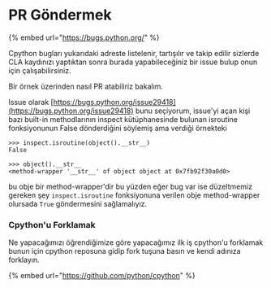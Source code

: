 # PR Göndermek

{% embed url="https://bugs.python.org/" %}

Cpython bugları yukarıdaki adreste listelenir, tartışılır ve takip edilir sizlerde CLA kaydınızı yaptıktan sonra burada yapabileceğiniz bir issue bulup onun için çalışabilirsiniz.

Bir örnek üzerinden nasıl PR atabiliriz bakalım. 

Issue olarak [https://bugs.python.org/issue29418](https://bugs.python.org/issue29418) bunu seçiyorum, issue'yi açan kişi bazı built-in methodlarının inspect kütüphanesinde bulunan isroutine fonksiyonunun False dönderdiğini söylemiş ama verdiği örnekteki 

```text
>>> inspect.isroutine(object().__str__)
False
```

```text
>>> object().__str__
<method-wrapper '__str__' of object object at 0x7fb92f30a0d0>
```

bu obje bir method-wrapper'dir bu yüzden eğer bug var ise düzeltmemiz gereken şey `inspect.isroutine` fonksiyonuna verilen obje method-wrapper olursada `True` göndermesini sağlamalıyız.

### Cpython'u Forklamak

Ne yapacağımızı öğrendiğimize göre yapacağımız ilk iş cpython'u forklamak bunun için cpython reposuna gidip fork tuşuna basın ve kendi adınıza forklayın.

{% embed url="https://github.com/python/cpython" %}



